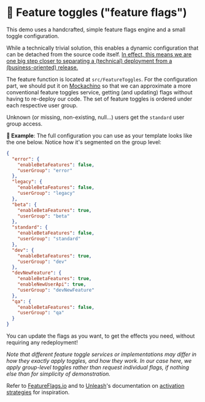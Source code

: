 # 🏁 Feature toggles ("feature flags")

This demo uses a handcrafted, simple feature flags engine and a small toggle configuration.

While a technically trivial solution, this enables a dynamic configuration that can be detached from the source code itself. [In effect, this means we are one big step closer to separating a (technical) deployment from a (business-oriented) release.](https://medium.com/turbine-labs/deploy-not-equal-release-part-two-acbfe402a91c)

The feature function is located at `src/FeatureToggles`. For the configuration part, we should put it on [Mockachino](https://www.mockachino.com) so that we can approximate a more conventional feature toggles service, getting (and updating) flags without having to re-deploy our code. The set of feature toggles is ordered under each respective user group.

Unknown (or missing, non-existing, null...) users get the `standard` user group access.

**🎯 Example**: The full configuration you can use as your template looks like the one below. Notice how it's segmented on the group level:

```json
{
  "error": {
    "enableBetaFeatures": false,
    "userGroup": "error"
  },
  "legacy": {
    "enableBetaFeatures": false,
    "userGroup": "legacy"
  },
  "beta": {
    "enableBetaFeatures": true,
    "userGroup": "beta"
  },
  "standard": {
    "enableBetaFeatures": false,
    "userGroup": "standard"
  },
  "dev": {
    "enableBetaFeatures": true,
    "userGroup": "dev"
  },
  "devNewFeature": {
    "enableBetaFeatures": true,
    "enableNewUserApi": true,
    "userGroup": "devNewFeature"
  },
  "qa": {
    "enableBetaFeatures": false,
    "userGroup": "qa"
  }
}
```

You can update the flags as you want, to get the effects you need, without requiring any redeployment!

_Note that different feature toggle services or implementations may differ in how they exactly apply toggles, and how they work. In our case here, we apply group-level toggles rather than request individual flags, if nothing else than for simplicity of demonstration._

Refer to [FeatureFlags.io](https://featureflags.io) and to [Unleash](https://www.getunleash.io)'s documentation on [activation strategies](https://docs.getunleash.io/user_guide/activation_strategy) for inspiration.
